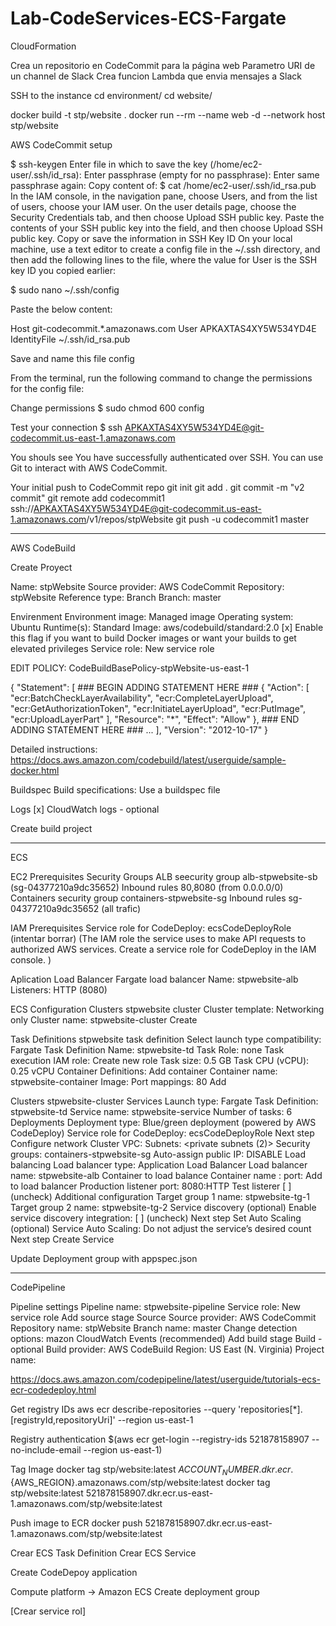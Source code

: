 # Lab-CodeServices-ECS-Fargate

CloudFormation

Crea un repositorio en CodeCommit para la página web
Parametro URI de un channel de Slack
Crea funcion Lambda que envia mensajes a Slack

SSH to the instance
cd environment/
cd website/

docker build -t stp/website .
docker run --rm --name web -d --network host stp/website


AWS CodeCommit setup

$ ssh-keygen
Enter file in which to save the key (/home/ec2-user/.ssh/id_rsa): <hit enter>
Enter passphrase (empty for no passphrase): <hit enter>
Enter same passphrase again: <hit enter>
Copy content of:
$ cat /home/ec2-user/.ssh/id_rsa.pub
In the IAM console, in the navigation pane, choose Users, and from the list of users, choose your IAM user. 
On the user details page, choose the Security Credentials tab, and then choose Upload SSH public key. 
Paste the contents of your SSH public key into the field, and then choose Upload SSH public key. 
Copy or save the information in SSH Key ID
On your local machine, use a text editor to create a config file in the ~/.ssh directory, and then add the following lines to the file, where the value for User is the SSH key ID you copied earlier: 

$ sudo nano ~/.ssh/config

Paste the below content:

Host git-codecommit.*.amazonaws.com
  User APKAXTAS4XY5W534YD4E
  IdentityFile ~/.ssh/id_rsa.pub

Save and name this file config

From the terminal, run the following command to change the permissions for the config file: 

Change permissions
$ sudo chmod 600 config

Test your connection
$ ssh APKAXTAS4XY5W534YD4E@git-codecommit.us-east-1.amazonaws.com

You shouls see
You have successfully authenticated over SSH. You can use Git to interact with AWS CodeCommit.

Your initial push to CodeCommit repo
git init
git add .
git commit -m "v2 commit"
git remote add codecommit1 ssh://APKAXTAS4XY5W534YD4E@git-codecommit.us-east-1.amazonaws.com/v1/repos/stpWebsite
git push -u codecommit1 master

-------
AWS CodeBuild

Create Proyect

Name: stpWebsite
Source provider: AWS CodeCommit
Repository: stpWebsite
Reference type: Branch
Branch: master

Envirenment
Environment image: Managed image
Operating system: Ubuntu
Runtime(s): Standard
Image: aws/codebuild/standard:2.0
[x] Enable this flag if you want to build Docker images or want your builds to get elevated privileges
Service role: New service role

EDIT POLICY: CodeBuildBasePolicy-stpWebsite-us-east-1 

{
  "Statement": [
    ### BEGIN ADDING STATEMENT HERE ###
    {
      "Action": [
        "ecr:BatchCheckLayerAvailability",
        "ecr:CompleteLayerUpload",
        "ecr:GetAuthorizationToken",
        "ecr:InitiateLayerUpload",
        "ecr:PutImage",
        "ecr:UploadLayerPart"
      ],
      "Resource": "*",
      "Effect": "Allow"
    },
    ### END ADDING STATEMENT HERE ###
    ...
  ],
  "Version": "2012-10-17"
}

Detailed instructions: https://docs.aws.amazon.com/codebuild/latest/userguide/sample-docker.html


Buildspec
Build specifications: Use a buildspec file

Logs
[x] CloudWatch logs - optional

Create build project <hit enter>


------
ECS

EC2 Prerequisites
Security Groups
    ALB seecurity group
        alb-stpwebsite-sb (sg-04377210a9dc35652)
            Inbound rules
                80,8080 (from 0.0.0.0/0)
    Containers security group
        containers-stpwebsite-sg
            Inbound rules
                sg-04377210a9dc35652 (all trafic)

IAM Prerequisites
    Service role for CodeDeploy: ecsCodeDeployRole (intentar borrar)
        (The IAM role the service uses to make API requests to authorized AWS services. Create a service role for CodeDeploy in the IAM console. )

Aplication Load Balancer
    Fargate load balancer
        Name: stpwebsite-alb
        Listeners: HTTP (8080)

ECS Configuration
Clusters
    stpwebsite cluster
        Cluster template: Networking only
        Cluster name: stpwebsite-cluster
    Create<hit enter>

Task Definitions
    stpwebsite task definition
        Select launch type compatibility: Fargate
        Task Definition Name: stpwebsite-td
        Task Role: none
        Task execution IAM role: Create new role
        Task size: 0.5 GB
        Task CPU (vCPU): 0.25 vCPU
        Container Definitions: Add container
            Container name: stpwebsite-container
            Image: <ECR container image:version>
            Port mappings: 80
            Add<hit enter>

Clusters
    stpwebsite-cluster
        Services <Create>
            Launch type: Fargate
            Task Definition: stpwebsite-td
            Service name: stpwebsite-service
            Number of tasks: 6
            Deployments
                Deployment type: Blue/green deployment (powered by AWS CodeDeploy)
                Service role for CodeDeploy: ecsCodeDeployRole
            Next step<hit enter>
            Configure network
                Cluster VPC: <project VPC>
                Subnets: <private subnets (2)>
                Security groups: containers-stpwebsite-sg
                Auto-assign public IP: DISABLE
            Load balancing
                Load balancer type: Application Load Balancer
                    Load balancer name: stpwebsite-alb
                Container to load balance
                    Container name : port: Add to load balancer
                        Production listener port: 8080:HTTP
                        Test listerer [ ] (uncheck)
            Additional configuration
                Target group 1 name: stpwebsite-tg-1
                Target group 2 name: stpwebsite-tg-2
            Service discovery (optional)
                Enable service discovery integration: [ ] (uncheck)
             Next step<hit enter>
             Set Auto Scaling (optional)
                Service Auto Scaling: Do not adjust the service’s desired count
            Next step<hit enter>
            Create Service<hit enter>

Update Deployment group with appspec.json

--------
CodePipeline

Pipeline settings
    Pipeline name: stpwebsite-pipeline
    Service role: New service role
    <hit Next>
    Add source stage
        Source
            Source provider: AWS CodeCommit
            Repository name: stpWebsite
            Branch name: master
            Change detection options: mazon CloudWatch Events (recommended)
    <hit Next>
    Add build stage
        Build - optional
            Build provider: AWS CodeBuild
            Region: US East (N. Virginia)
            Project name: 






https://docs.aws.amazon.com/codepipeline/latest/userguide/tutorials-ecs-ecr-codedeploy.html


Get registry IDs
aws ecr describe-repositories --query 'repositories[*].[registryId,repositoryUri]' --region us-east-1

Registry authentication
$(aws ecr get-login --registry-ids 521878158907 --no-include-email --region us-east-1)

Tag Image
docker tag stp/website:latest ${ACCOUNT_NUMBER}.dkr.ecr.${AWS_REGION}.amazonaws.com/stp/website:latest
docker tag stp/website:latest 521878158907.dkr.ecr.us-east-1.amazonaws.com/stp/website:latest

Push image to ECR
docker push 521878158907.dkr.ecr.us-east-1.amazonaws.com/stp/website:latest

Crear ECS Task Definition
Crear ECS Service

Create CodeDepoy application

Compute platform -> Amazon ECS
Create deployment group

[Crear service rol]


